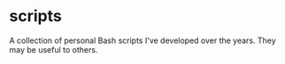 scripts
=======

A collection of personal Bash scripts I've developed over the years. They may be useful to others.

